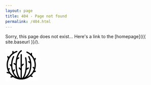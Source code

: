 ```yaml
---
layout: page
title: 404 - Page not found
permalink: /404.html
---
```


Sorry, this page does not exist... Here's a link to the [homepage]({{ site.baseurl }}/).

![](images/tumbleweed.png?raw=true)
